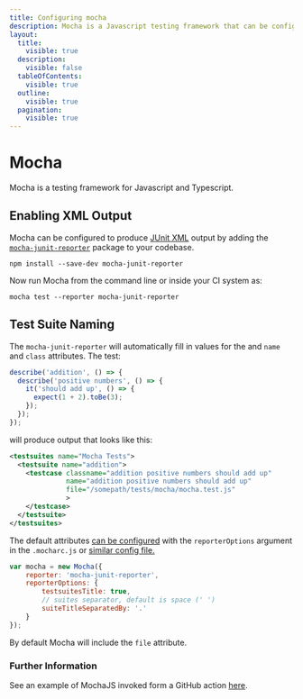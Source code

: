 ```yaml
---
title: Configuring mocha
description: Mocha is a Javascript testing framework that can be configured to output XML
layout:
  title:
    visible: true
  description:
    visible: false
  tableOfContents:
    visible: true
  outline:
    visible: true
  pagination:
    visible: true
---
```


# Mocha

Mocha is a testing framework for Javascript and Typescript.

## Enabling XML Output

Mocha can be configured to produce [JUnit XML](https://github.com/testmoapp/junitxml) output by adding the [`mocha-junit-reporter`](https://www.npmjs.com/package/mocha-junit-reporter)  package to your codebase.

```shell
npm install --save-dev mocha-junit-reporter
```

Now run Mocha from the command line or inside your CI system as:

```shell
mocha test --reporter mocha-junit-reporter
```

## Test Suite Naming

The `mocha-junit-reporter` will automatically fill in values for the and `name` and `class` attributes. The test:

```javascript
describe('addition', () => {
  describe('positive numbers', () => {
    it('should add up', () => {
      expect(1 + 2).toBe(3);
    });
  });
});
```

will produce output that looks like this:

```xml
<testsuites name="Mocha Tests">
  <testsuite name="addition">
    <testcase classname="addition positive numbers should add up" 
              name="addition positive numbers should add up"
              file="/somepath/tests/mocha/mocha.test.js"
              >
    </testcase>
  </testsuite>
</testsuites>
```

The default attributes [can be configured](https://www.npmjs.com/package/mocha-junit-reporter) with the `reporterOptions` argument in the `.mocharc.js` or [similar config file.](https://mochajs.org/#configuring-mocha-nodejs)

```javascript
var mocha = new Mocha({
    reporter: 'mocha-junit-reporter',
    reporterOptions: {
        testsuitesTitle: true,
        // suites separator, default is space (' ')
        suiteTitleSeparatedBy: '.' 
    }
});
```

By default Mocha will include the `file` attribute.

### Further Information

See an example of MochaJS invoked form a GitHub action [here](https://github.com/trunk-io/flake-factory/blob/main/.github/workflows/javascript-tests.yaml#L29).
